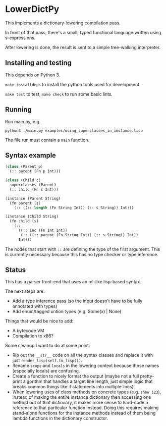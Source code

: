 # LowerDictPy

This implements a dictionary-lowering compilation pass.

In front of that pass, there's a small, typed functional language written using s-expressions.

After lowering is done, the result is sent to a simple tree-walking interpreter.

## Installing and testing

This depends on Python 3.

`make installdeps` to install the python tools used for development.

`make test` to test, `make check` to run some basic lints.

## Running

Run main.py, e.g.

    python3 ./main.py examples/using_superclasses_in_instance.lisp


The file run must contain a `main` function.

## Syntax example

```lisp
(class (Parent p)
  (:: parent (Fn p Int)))

(class (Child c)
  superclasses (Parent)
  (:: child (Fn c Int)))

(instance (Parent String)
  (fn parent (s)
    (:: ((:: length (Fn String Int)) (:: s String)) Int)))

(instance (Child String)
  (fn child (s)
    (::
      ((:: inc (Fn Int Int))
       (:: ((:: parent (Fn String Int)) (:: s String)) Int))
      Int)))
```

The nodes that start with `::` are defining the type of the first argument.
This is currently necessary because this has no type checker or type inference.


## Status

This has a parser front-end that uses an ml-like lisp-based syntax.

The next steps are:

- Add a type inference pass (so the input doesn't have to be fully annotated with types)
- Add enum/tagged untion types (e.g. Some(x) | None)

Things that would be nice to add:

- A bytecode VM
- Compilation to x86?

Some cleanup I want to do at some point:

- Rip out the `__str__` code on all the syntax classes and replace it with just
  `render_lisp(self.to_lisp())`.
- Rename `scope` and `locals` in the lowering context because those names (especially locals) are
  confusing.
- Create a function to nicely format the output (maybe not a full pretty-print algorithm that
  handles a target line length, just simple logic that breaks common things like if statements into
  multiple lines).
- When lowering uses of class methods on concrete types (e.g. `show 123`), instead of making the
  entire instance dictionary then accessing one method out of that dictionary, it makes more sense
  to hard-code a reference to that particular function instead. Doing this requires making
  stand-alone functions for the instance methods instead of them being lambda functions in the
  dictionary constructor.
